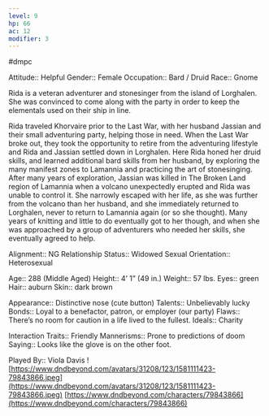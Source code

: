 ```yaml
---
level: 9
hp: 66
ac: 12
modifier: 3
---
```

 #dmpc

Attitude:: Helpful
Gender:: Female
Occupation:: Bard / Druid
Race:: Gnome

Rida is a veteran adventurer and stonesinger from the island of Lorghalen. She was convinced to come along with the party in order to keep the elementals used on their ship in line.

Rida traveled Khorvaire prior to the Last War, with her husband Jassian and their small adventuring party, helping those in need. When the Last War broke out, they took the opportunity to retire from the adventuring lifestyle and Rida and Jassian settled down in Lorghalen. Here Rida honed her druid skills, and learned additional bard skills from her husband, by exploring the many manifest zones to Lamannia and practicing the art of stonesinging. After many years of exploration, Jassian was killed in The Broken Land region of Lamannia when a volcano unexpectedly erupted and Rida was unable to control it. She narrowly escaped with her life, as she was further from the volcano than her husband, and she immediately returned to Lorghalen, never to return to Lamannia again (or so she thought). Many years of knitting and little to do eventually got to her though, and when she was approached by a group of adventurers who needed her skills, she eventually agreed to help.

Alignment:: NG
Relationship Status:: Widowed
Sexual Orientation:: Heterosexual

Age:: 288 (Middle Aged)
Height:: 4’ 1” (49 in.)
Weight:: 57 lbs.
Eyes:: green
Hair:: auburn
Skin:: dark brown

Appearance:: Distinctive nose (cute button)
Talents:: Unbelievably lucky
Bonds:: Loyal to a benefactor, patron, or employer (our party)
Flaws:: There’s no room for caution in a life lived to the fullest.
Ideals:: Charity

Interaction Traits:: Friendly
Mannerisms:: Prone to predictions of doom
Saying:: Looks like the glove is on the other foot.

Played By:: Viola Davis
![https://www.dndbeyond.com/avatars/31208/123/1581111423-79843866.jpeg](https://www.dndbeyond.com/avatars/31208/123/1581111423-79843866.jpeg)
[https://www.dndbeyond.com/characters/79843866](https://www.dndbeyond.com/characters/79843866)

